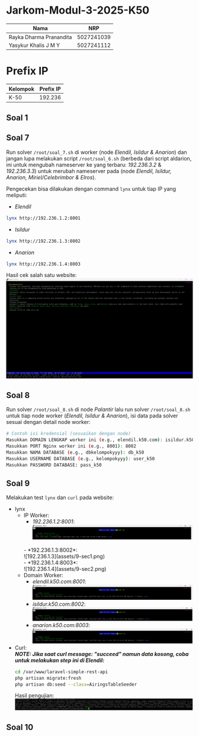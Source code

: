 # Jarkom-Modul-3-2025-K50    
| Nama                    | NRP        |
| ----------------------- | ---------- |
| Rayka Dharma Pranandita | 5027241039 |
| Yasykur Khalis J M Y    | 5027241112 |

# Prefix IP

| Kelompok | Prefix IP |
| -------- | --------- |
| K-50     | 192.236   |

## Soal 1
## Soal 7
Run solver `/root/soal_7.sh` di worker (node *Elendil, Isildur & Anarion*) dan jangan lupa melakukan script `/root/soal_6.sh` (berbeda dari script aldarion, ini untuk mengubah nameserver ke yang terbaru: *192.236.3.2* & *192.236.3.3*) untuk merubah nameserver pada (node *Elendil, Isildur, Anarion, Miriel/Celebrimbor & Elros*). <br>    

Pengecekan bisa dilakukan dengan command `lynx` untuk tiap IP yang meliputi:
- *Elendil*
```bash
lynx http://192.236.1.2:8001
```      
-  *Isildur*
```bash
lynx http://192.236.1.3:8002
```
-  *Anarion*
```bash
lynx http://192.236.1.4:8003
```    
Hasil cek salah satu website:     
![hasil cek](assets/7.png)
<br>
## Soal 8
Run solver `/root/soal_8.sh` di node *Palantir* lalu run solver `/root/soal_8.sh` untuk tiap node worker (*Elendil, Isildur & Anarion*), isi data pada solver sesuai dengan detail node worker:   
```bash
# Contoh isi kredensial (sesuaikan dengan node)
Masukkan DOMAIN LENGKAP worker ini (e.g., elendil.k50.com): isildur.k50.com
Masukkan PORT Nginx worker ini (e.g., 8001): 8002
Masukkan NAMA DATABASE (e.g., dbkelompokyyy): db_k50
Masukkan USERNAME DATABASE (e.g., kelompokyyy): user_k50
Masukkan PASSWORD DATABASE: pass_k50
```
## Soal 9
Melakukan test `lynx` dan `curl` pada website:
- lynx
  - IP Worker:   
    - *192.236.1.2:8001*:<br>
    ![192.236.1.2](assets/9-sec.png)
    <br>
    - *192.236.1.3:8002*:<br>
    ![192.236.1.3](assets/9-sec1.png)
    <br>
    - *192.236.1.4:8003*:<br>
    ![192.236.1.4](assets/9-sec2.png)
    <br>
  - Domain Worker:
    - *elendil.k50.com:8001*:<br>
      ![elendil.k50.com:8001](assets/9-cek.png)
      <br>
    - *isildur.k50.com:8002*:<br>
      ![isildur.k50.com:8002](assets/9-cek1.png)
      <br>
    - *anarion.k50.com:8003*:<br>
      ![anarion.k50.com:8003](assets/9-cek2.png)
- Curl:     
  ***NOTE: Jika saat curl message: "succeed" namun data kosong, coba untuk melakukan step ini di Elendil:***   
  ```bash
  cd /var/www/laravel-simple-rest-api
  php artisan migrate:fresh
  php artisan db:seed --class=AiringsTableSeeder
  ```    
  Hasil pengujian:    
  ![test curl](assets/9-curl.png)

## Soal 10